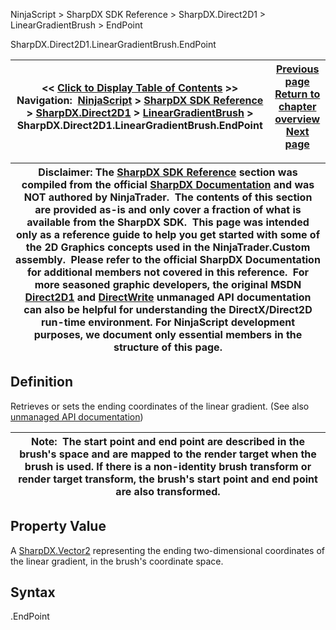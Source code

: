 ﻿
NinjaScript > SharpDX SDK Reference > SharpDX.Direct2D1 > LinearGradientBrush > EndPoint

SharpDX.Direct2D1.LinearGradientBrush.EndPoint

| << [Click to Display Table of Contents](sharpdx_direct2d1_lineargradientbrush_endpoint.md) >> **Navigation:**     [NinjaScript](ninjascript.md) > [SharpDX SDK Reference](sharpdx_sdk_reference.md) > [SharpDX.Direct2D1](sharpdx_direct2d1.md) > [LinearGradientBrush](sharpdx_direct2d1_lineargradientbrush.md) > SharpDX.Direct2D1.LinearGradientBrush.EndPoint | [Previous page](sharpdx_direct2d1_lineargradientbrush.md) [Return to chapter overview](sharpdx_direct2d1_lineargradientbrush.md) [Next page](sharpdx_direct2d1_lineargradientbrush_gradientstopcollection.md) |
| --- | --- |

| Disclaimer: The [SharpDX SDK Reference](sharpdx_sdk_reference.md) section was compiled from the official [SharpDX Documentation](http://sharpdx.org/) and was NOT authored by NinjaTrader.  The contents of this section are provided as-is and only cover a fraction of what is available from the SharpDX SDK.  This page was intended only as a reference guide to help you get started with some of the 2D Graphics concepts used in the NinjaTrader.Custom assembly.  Please refer to the official SharpDX Documentation for additional members not covered in this reference.  For more seasoned graphic developers, the original MSDN [Direct2D1](https://msdn.microsoft.com/en-us/library/windows/desktop/dd370990.aspx) and [DirectWrite](https://msdn.microsoft.com/en-us/library/windows/desktop/dd368038.aspx) unmanaged API documentation can also be helpful for understanding the DirectX/Direct2D run-time environment. For NinjaScript development purposes, we document only essential members in the structure of this page. |
| --- |

## Definition
Retrieves or sets the ending coordinates of the linear gradient. 
(See also [unmanaged API documentation](https://msdn.microsoft.com/en-us/library/dd371492.aspx))
 

| Note:  The start point and end point are described in the brush's space and are mapped to the render target when the brush is used. If there is a non-identity brush transform or render target transform, the brush's start point and end point are also transformed. |
| --- |
## 
## 
## Property Value
A [SharpDX.Vector2](sharpdx_vector2.md) representing the ending two-dimensional coordinates of the linear gradient, in the brush's coordinate space.
 
## Syntax
<LinearGradientBrush>.EndPoint
